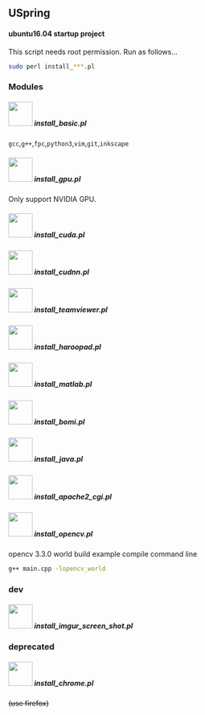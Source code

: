 ## USpring
#### ubuntu16.04 startup project

This script needs root permission.
Run as follows...
```bash
sudo perl install_***.pl
```
### Modules
##### <img src="https://i.imgur.com/8Iyqowq.png" width="48"> install_basic.pl
`gcc`,`g++`,`fpc`,`python3`,`vim`,`git`,`inkscape`


##### <img src="https://i.imgur.com/7FbWX38.png" width="48"> install_gpu.pl
Only support NVIDIA GPU.
##### <img src="https://i.imgur.com/PGvI1Eu.png" width="48"> install_cuda.pl
##### <img src="https://i.imgur.com/7FbWX38.png" width="48"> install_cudnn.pl
##### <img src="https://i.imgur.com/Gvv4hNZ.png" width="48"> install_teamviewer.pl
##### <img src="https://i.imgur.com/lrUBP9k.png" width="48"> install_haroopad.pl
##### <img src="https://i.imgur.com/ArRiixC.jpg" width="48"> install_matlab.pl
##### <img src="https://i.imgur.com/gocRJMY.png" width="48"> install_bomi.pl
##### <img src="https://i.imgur.com/h1mfnNS.png" width="48"> install_java.pl
##### <img src="https://i.imgur.com/jEZTseJ.png" width="48"> install_apache2_cgi.pl
##### <img src="https://i.imgur.com/j2JVXi9.png" width="48"> install_opencv.pl
opencv 3.3.0 world build
example compile command line
```bash
g++ main.cpp -lopencv_world
```




### dev

##### <img src="https://i.imgur.com/Pout5Vk.png" width="48"> install_imgur_screen_shot.pl

### deprecated
##### <img src="https://i.imgur.com/y5Qtrvk.png" width="48"> install_chrome.pl
~~(use firefox)~~
